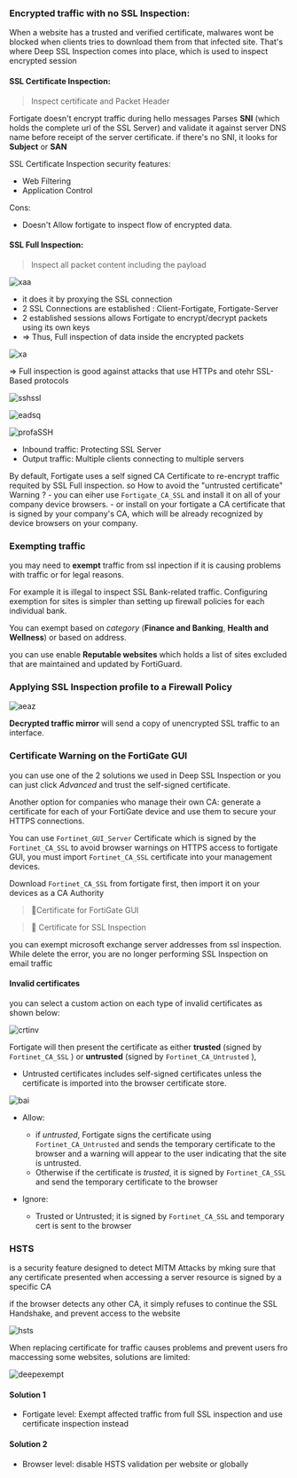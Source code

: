 
### **Encrypted traffic with no SSL Inspection**:

When a website has a trusted and verified certificate, malwares wont be blocked when clients tries to download them from that infected site.
That's where Deep SSL Inspection comes into place, which is used to inspect encrypted session

#### SSL Certificate Inspection:

 > Inspect certificate and Packet Header

Fortigate doesn't encrypt traffic during hello messages
Parses **SNI** (which holds the complete url of the SSL Server) and validate it against server DNS name before receipt of the server certificate.
    if there's no SNI, it looks for **Subject** or **SAN**

SSL Certificate Inspection security features:
- Web Filtering
- Application Control

Cons:
- Doesn't Allow fortigate to inspect flow of encrypted data.

#### SSL Full Inspection:

 > Inspect all packet content including the payload


![xaa](./images/Annotation%202024-03-14%20100555.png)


- it does it by proxying the SSL connection 
- 2 SSL Connections are established : Client-Fortigate, Fortigate-Server
- 2 established sessions allows Fortigate to encrypt/decrypt packets using its own keys
- => Thus, Full inspection of data inside the encrypted packets

![xa](./images/Annotation%202024-03-14%20101530.png)

=> Full inspection is good against attacks that use HTTPs and otehr SSL-Based protocols

![sshssl](./images/Annotation%202024-03-14%20102029.png)

![eadsq](./images/Annotation%202024-03-14%20102319.png)

![profaSSH](./images/Annotation%202024-03-14%20103342.png)

- Inbound traffic: Protecting SSL Server
- Output traffic: Multiple clients connecting to multiple servers

By default, Fortigate uses a self signed CA Certificate to re-encrypt traffic requited by SSL Full inspection. so How to avoid the "untrusted certificate" Warning ?
    - you can eiher use `Fortigate_CA_SSL` and install it on all of your company device browsers. 
    - or install on your fortigate a CA certificate that is signed by your company's CA, which will be already recognized by device browsers on your company.



### Exempting traffic

you may need to **exempt** traffic from ssl inpection if it is causing problems with traffic or for legal reasons.

For example it is illegal to inspect SSL Bank-related traffic.
Configuring exemption for sites is simpler than setting up firewall policies for each individual bank.

You can exempt based on *category* (**Finance and Banking**, **Health and Wellness**) or based on address.

you can use enable **Reputable websites** which holds a list of sites excluded that are maintained and updated by FortiGuard.

### Applying SSL Inspection profile to a Firewall Policy

![aeaz](./images/Annotation%202024-03-14%20114533.png)

**Decrypted traffic mirror** will send a copy of unencrypted SSL traffic to an interface.

### Certificate Warning on the FortiGate GUI

you can use one of the 2 solutions we used in Deep SSL Inspection or you can just click *Advanced* and trust the self-signed certificate.

Another option for companies who manage their own CA:
    generate a certificate for each of your FortiGate device and use them to secure your HTTPS connections.

You can use `Fortinet_GUI_Server` Certificate which is signed by the `Fortinet_CA_SSL` to avoid browser warnings on HTTPS access to fortigate GUI, you must import `Fortinet_CA_SSL` certificate into your management devices.

Download `Fortinet_CA_SSL` from fortigate first, then import it on your devices as a CA Authority

> 📌Certificate for FortiGate GUI 

> 📌 Certificate for SSL Inspection

you can exempt microsoft exchange server addresses from ssl inspection. While delete the error, you are no longer performing SSL Inspection on email traffic

#### Invalid certificates

you can select a custom action on each type of invalid certificates as shown below:

![crtinv](./images/Annotation%202024-03-22%20093757.png)

Fortigate will then present the certificate as either **trusted** (signed by `Fortinet_CA_SSL` ) or **untrusted** (signed by `Fortinet_CA_Untrusted` ),

- Untrusted certificates includes self-signed certificates unless the certificate is imported into the browser certificate store.

![bai](./images/Annotation%202024-03-22%20094908.png)

- Allow:
    - if *untrusted*, Fortigate signs the certificate using `Fortinet_CA_Untrusted` and sends the temporary certificate to the browser and a warning will appear to the user indicating that the site is untrusted.
    -  Otherwise if the certificate is *trusted*, it is signed by `Fortinet_CA_SSL` and send the temporary certificate to the browser

- Ignore:
    - Trusted or Untrusted; it is signed by  `Fortinet_CA_SSL` and temporary cert is sent to the browser

### HSTS

is a security feature designed to detect MITM Attacks by mking sure that any certificate presented when accessing a server resource is signed by a specific CA

if the browser detects any other CA, it simply refuses to continue the SSL Handshake, and prevent access to the website 

![hsts](./images/Annotation%202024-03-22%20100433.png)

When replacing certificate for traffic causes problems and prevent users fro maccessing some websites, solutions are limited:

![deepexempt](./images/Annotation%202024-03-22%20101117.png)


#### Solution 1

- Fortigate level: Exempt affected traffic from full SSL inspection and use certificate inspection instead


#### Solution 2

- Browser level: disable HSTS validation per website or globally  

